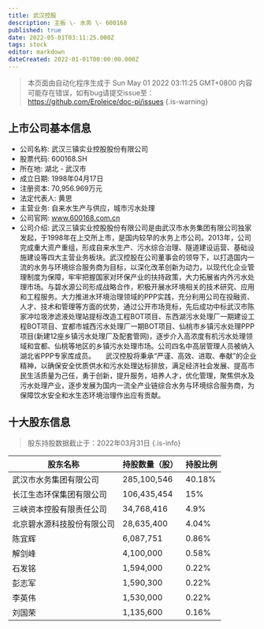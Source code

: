 ```yaml
---
title: 武汉控股
description: 主板 \- 水务 \- 600168
published: true
date: 2022-05-01T03:11:25.000Z
tags: stock
editor: markdown
dateCreated: 2022-01-01T00:00:00.000Z
---
```


> 本页面由自动化程序生成于 Sun May 01 2022 03:11:25 GMT+0800
> 内容可能存在错误，如有bug请提交issue至：https://github.com/Eroleice/doc-pi/issues
{.is-warning}

## 上市公司基本信息
- 公司名称: 武汉三镇实业控股股份有限公司
- 股票代码: 600168.SH
- 所在地: 湖北 - 武汉市
- 成立日期: 1998年04月17日
- 注册资本: 70,956.969万元
- 法定代表人: 黄思
- 主营业务: 自来水生产与供应，城市污水处理
- 公司官网: www.600168.com.cn
- 公司介绍: 武汉三镇实业控股股份有限公司是由武汉市水务集团有限公司独家发起，于1998年在上交所上市，是国内较早的水务上市公司。2013年，公司完成重大资产重组，形成自来水生产、污水综合治理、隧道建设运营、基础设施建设等四大主营业务板块。武汉控股在公司董事会的领导下，以打造国内一流的水务与环境综合服务商为目标，以深化改革创新为动力，以现代化企业管理制度为保障，牢牢把握国家对环保产业的扶持政策，大力拓展省内外污水处理市场。与碧水源公司形成战略合作，积极开展水环境相关的技术研究、应用和工程服务。大力推进水环境治理领域的PPP实践，充分利用公司在投融资、人才、技术和管理等方面的优势，通过公开市场竞标，先后成功中标武汉市陈家冲垃圾渗滤液处理站提标改造工程BOT项目、东西湖污水处理厂一期建设工程BOT项目、宜都市城西污水处理厂一期BOT项目、仙桃市乡镇污水处理PPP项目(新建12座乡镇污水处理厂及配套管网)，逐步介入高浓度有机污水处理领域和宜都、仙桃等地区的乡镇污水处理市场。公司四名中高层管理人员被纳入湖北省PPP专家库成员。　　武汉控股将秉承“严谨、高效、进取、奉献”的企业精神，以确保安全优质供水和污水处理达标排放，满足经济社会发展、提高市民生活质量为己任，勇于创新，提升服务，培养人才，优化管理，聚焦供水及污水处理产业，逐步发展为国内一流全产业链综合水务与环境综合服务商，为保障饮水安全和水生态环境治理作出应有贡献。


## 十大股东信息
> 股东持股数据截止于：2022年03月31日
{.is-info}

| 股东名称 | 持股数量（股） | 持股比例 |
| --- | --- | --- |
| 武汉市水务集团有限公司 | 285,100,546 | 40.18% |
| 长江生态环保集团有限公司 | 106,435,454 | 15% |
| 三峡资本控股有限责任公司 | 34,768,416 | 4.9% |
| 北京碧水源科技股份有限公司 | 28,635,400 | 4.04% |
| 陈宜辉 | 6,087,751 | 0.86% |
| 解剑峰 | 4,100,000 | 0.58% |
| 石发铭 | 1,594,000 | 0.22% |
| 彭志军 | 1,590,300 | 0.22% |
| 李英伟 | 1,530,000 | 0.22% |
| 刘国荣 | 1,135,600 | 0.16% |





